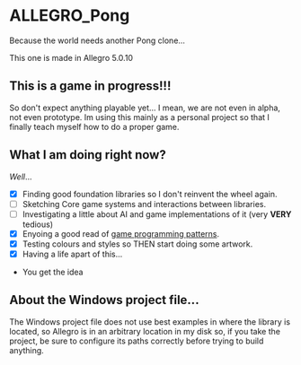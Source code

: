 ALLEGRO_Pong
============

Because the world needs another Pong clone...

This one is made in Allegro 5.0.10

This is a game in progress!!!
-----------------------------

So don't expect anything playable yet... I mean, we are not even in alpha, not even prototype.
Im using this mainly as a personal project so that I finally teach myself how to do a proper game.


What I am doing right now?
---------------------------

*Well*...

  - [X] Finding good foundation libraries so I don't reinvent the wheel again.
  - [ ] Sketching Core game systems and interactions between libraries.
  - [ ] Investigating a little about AI and game implementations of it (very **VERY** tedious)
  - [X] Enyoing a good read of [game programming patterns](http://www.gameprogrammingpatterns.com).
  - [X] Testing colours and styles so THEN start doing some artwork.
  - [X] Having a life apart of this...
  * You get the idea
  
About the Windows project file...
---------------------------------

The Windows project file does not use best examples in where the library is located, so Allegro is in an arbitrary location in my disk so, if you take the project, be sure to configure its paths correctly before trying to build anything.

